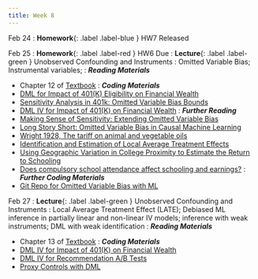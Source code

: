 ```yaml
---
title: Week 8
---
```

Feb 24
: **Homework**{: .label .label-blue } HW7 Released

Feb 25
: **Homework**{: .label .label-red } HW6 Due
: **Lecture**{: .label .label-green } Unobserved Confounding and Instruments
: Omitted Variable Bias; Instrumental variables;
: ***Reading Materials***
- Chapter 12 of [Textbook](https://causalml-book.org)
: ***Coding Materials***
- [DML for Impact of 401(K) Eligibility on Financial Wealth](https://colab.research.google.com/github/CausalAIBook/MetricsMLNotebooks/blob/main/CM4/python-dml-401k.ipynb)
- [Sensitivity Analysis in 401k: Omitted Variable Bias Bounds](https://colab.research.google.com/github/stanford-msande228/winter24/blob/main/assets/code/python-dml-401k-Sensitivity.ipynb)
- [DML IV for Impact of 401(K) on Financial Wealth](https://colab.research.google.com/github/stanford-msande228/winter24/blob/main/assets/code/python-dml-401k-IV.ipynb)
: ***Further Reading***
- [Making Sense of Sensitivity: Extending Omitted Variable Bias](https://carloscinelli.com/files/Cinelli%20and%20Hazlett%20(2020)%20-%20Making%20Sense%20of%20Sensitivity.pdf)
- [Long Story Short: Omitted Variable Bias in Causal Machine Learning](https://arxiv.org/abs/2112.13398)
- [Wright 1928, The tariff on animal and vegetable oils](https://scholar.harvard.edu/files/stock/files/tariff_appendixb.pdf)
- [Identification and Estimation of Local Average Treatment Effects](https://www.jstor.org/stable/2951620)
- [Using Geographic Variation in College Proximity to Estimate the Return to Schooling](https://www.nber.org/papers/w4483)
- [Does compulsory school attendance affect schooling and earnings?](https://www.jstor.org/stable/2937954)
: ***Further Coding Materials***
- [Git Repo for Omitted Variable Bias with ML](https://colab.research.google.com/github/vsyrgkanis/omvb)

Feb 27
: **Lecture**{: .label .label-green } Unobserved Confounding and Instruments
: Local Average Treatment Effect (LATE); Debiased ML inference in partially linear and non-linear IV models; inference with weak instruments; DML with weak identification
: ***Reading Materials***
- Chapter 13 of [Textbook](https://causalml-book.org)
: ***Coding Materials***
- [DML IV for Impact of 401(K) on Financial Wealth](https://colab.research.google.com/github/CausalAIBook/MetricsMLNotebooks/blob/main/CM4/python-dml-401k-IV.ipynb)
- [DML IV for Recommendation A/B Tests](https://colab.research.google.com/github/stanford-msande228/winter24/blob/main/assets/code/Case%20Study%20-%20Recommendation%20AB%20Testing%20at%20An%20Online%20Travel%20Company.ipynb#Get-Causal-Effects-with-EconML.ipynb)
- [Proxy Controls with DML](https://colab.research.google.com/github/stanford-msande228/winter24/blob/main/assets/code/Proxy_Controls.ipynb)
